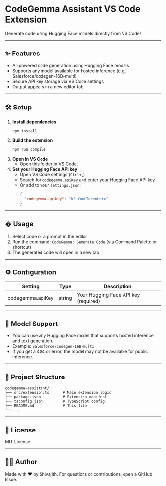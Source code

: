 
# CodeGemma Assistant VS Code Extension

Generate code using Hugging Face models directly from VS Code!

---

## ✨ Features
- AI-powered code generation using Hugging Face models
- Supports any model available for hosted inference (e.g., Salesforce/codegen-16B-multi)
- Secure API key storage via VS Code settings
- Output appears in a new editor tab

---

## 🛠 Setup

1. **Install dependencies**
   ```sh
   npm install
   ```
2. **Build the extension**
   ```sh
   npm run compile
   ```
3. **Open in VS Code**
   - Open this folder in VS Code.
4. **Set your Hugging Face API key**
   - Open VS Code settings (`Ctrl+,`)
   - Search for `codegemma.apiKey` and enter your Hugging Face API key
   - Or add to your `settings.json`:
     ```json
     {
       "codegemma.apiKey": "hf_YourTokenHere"
     }
     ```

---

## � Usage
1. Select code or a prompt in the editor
2. Run the command: `CodeGemma: Generate Code` (via Command Palette or shortcut)
3. The generated code will open in a new tab

---

## ⚙️ Configuration
| Setting             | Type   | Description                        |
|---------------------|--------|------------------------------------|
| codegemma.apiKey    | string | Your Hugging Face API key (required)|

---

## 🧠 Model Support
- You can use any Hugging Face model that supports hosted inference and text generation.
- Example: `Salesforce/codegen-16B-multi`
- If you get a 404 or error, the model may not be available for public inference.

---

## 🧩 Project Structure
```
codegemma-assistant/
├── src/extension.ts      # Main extension logic
├── package.json          # Extension manifest
├── tsconfig.json         # TypeScript config
├── README.md             # This file
└── ...
```

---

## 📄 License
MIT License

---

## 🙋‍♂️ Author
Made with ❤️ by Shivajith. For questions or contributions, open a GitHub Issue.